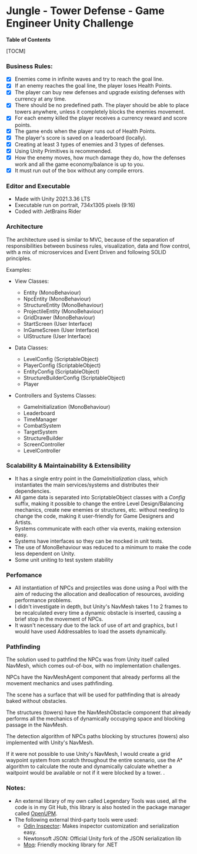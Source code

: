 # Jungle - Tower Defense - Game Engineer Unity Challenge

**Table of Contents**

[TOCM]

### Business Rules:

- [x] Enemies come in infinite waves and try to reach the goal line.
- [x] If an enemy reaches the goal line, the player loses Health Points.
- [x] The player can buy new defenses and upgrade existing defenses with currency
at any time.
- [x] There should be no predefined path. The player should be able to place towers
anywhere, unless it completely blocks the enemies movement.
- [x] For each enemy killed the player receives a currency reward and score points.
- [x] The game ends when the player runs out of Health Points.
- [x] The player's score is saved on a leaderboard (locally).
- [x] Creating at least 3 types of enemies and 3 types of defenses.
- [x] Using Unity Primitives is recommended.
- [x] How the enemy moves, how much damage they do, how the defenses work and all the game economy/balance is up to you.
- [x] It must run out of the box without any compile errors.

### Editor and Executable

- Made with Unity 2021.3.36 LTS
- Executable run on portrait, 734x1305 pixels (9:16)
- Coded with JetBrains Rider

### Architecture

The architecture used is similar to MVC, because of the separation of responsibilities between business rules, visualization, data and flow control, with a mix of microservices and Event Driven and following SOLID principles.

Examples:

- View Classes:
	- Entity (MonoBehaviour)
	- NpcEntity (MonoBehaviour)
	- StructureEntity (MonoBehaviour)
	- ProjectileEntity (MonoBehaviour)
	- GridDrawer (MonoBehaviour)
	- StartScreen (User Interface)
	- InGameScreen (User Interface)
	- UIStructure (User Interface)

- Data Classes:
	 - LevelConfig (ScriptableObject)
	 - PlayerConfig (ScriptableObject)
	 - EntityConfig (ScriptableObject)
	 - StructureBuilderConfig (ScriptableObject)
	 - Player

- Controllers and Systems Classes:
	- GameInitialization (MonoBehaviour)
	- Leaderboard
	- TimeManager
	- CombatSystem
	- TargetSystem
	- StructureBuilder
	- ScreenController
	- LevelController

### Scalability & Maintainability & Extensibility

- It has a single entry point in the *GameInitialization* class, which instantiates the main services/systems and distributes their dependencies.
- All game data is separated into ScriptableObject classes with a *Config* suffix, making it possible to change the entire Level Design/Balancing mechanics, create new enemies or structures, etc. without needing to change the code, making it user-friendly for Game Designers and Artists.
- Systems communicate with each other via events, making extension easy.
- Systems have interfaces so they can be mocked in unit tests.
- The use of MonoBehaviour was reduced to a minimum to make the code less dependent on Unity.
- Some unit uniting to test system stability

### Perfomance

- All instantiation of NPCs and projectiles was done using a Pool with the aim of reducing the allocation and deallocation of resources, avoiding performance problems.
- I didn't investigate in depth, but Unity's NavMesh takes 1 to 2 frames to be recalculated every time a dynamic obstacle is inserted, causing a brief stop in the movement of NPCs.
- It wasn't necessary due to the lack of use of art and graphics, but I would have used Addressables to load the assets dynamically.


### Pathfinding

The solution used to pathfind the NPCs was from Unity itself called NavMesh, which comes out-of-box, with no implementation challenges.

NPCs have the NavMeshAgent component that already performs all the movement mechanics and uses pathfinding.

The scene has a surface that will be used for pathfinding that is already baked without obstacles.

The structures (towers) have the NavMeshObstacle component that already performs all the mechanics of dynamically occupying space and blocking passage in the NavMesh.

The detection algorithm of NPCs paths blocking by structures (towers) also implemented with Unity's NavMesh.

If it were not possible to use Unity's NavMesh, I would create a grid waypoint system from scratch throughout the entire scenario, use the A* algorithm to calculate the route and dynamically calculate whether a waitpoint would be available or not if it were blocked by a tower. .


### Notes:

- An external library of my own called Legendary Tools was used, all the code is in my Git Hub, this library is also hosted in the package manager called [OpenUPM](https://openupm.com/packages/com.legustavinho.legendary-tools-common/?subPage=related "OpenUPM").
- The following external third-party tools were used:
	- [Odin Inspector](https://odininspector.com/ "Odin Inspector"): Makes inspector customization and serialization easy.
	- Newtonsoft JSON: Official Unity fork of the JSON serialization lib
	- [Moq](https://github.com/devlooped/moq "Moq"): Friendly mocking library for .NET